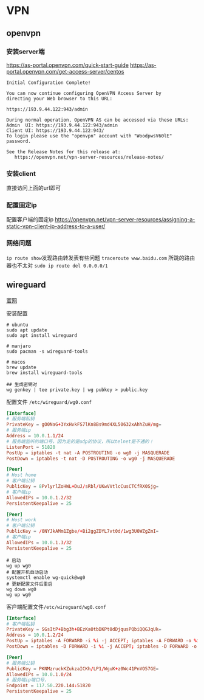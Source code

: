 # VPN


## openvpn

### 安装server端
https://as-portal.openvpn.com/quick-start-guide
https://as-portal.openvpn.com/get-access-server/centos

```log
Initial Configuration Complete!

You can now continue configuring OpenVPN Access Server by
directing your Web browser to this URL:

https://193.9.44.122:943/admin

During normal operation, OpenVPN AS can be accessed via these URLs:
Admin  UI: https://193.9.44.122:943/admin
Client UI: https://193.9.44.122:943/
To login please use the "openvpn" account with "WoodpwsV60lE" password.

See the Release Notes for this release at:
   https://openvpn.net/vpn-server-resources/release-notes/
```

### 安装client
直接访问上面的url即可


### 配置固定ip
配置客户端的固定ip
https://openvpn.net/vpn-server-resources/assigning-a-static-vpn-client-ip-address-to-a-user/

### 网络问题

`ip route show`发现路由转发表有些问题
`traceroute www.baidu.com` 所跳的路由器也不太对
`sudo ip route del 0.0.0.0/1`


## wireguard

[官网](https://www.wireguard.com/)


安装配置
```shell
# ubuntu
sudo apt update
sudo apt install wireguard

# manjaro
sudo pacman -s wireguard-tools

# macos
brew update
brew install wireguard-tools

## 生成密钥对
wg genkey | tee private.key | wg pubkey > public.key
```

配置文件 `/etc/wireguard/wg0.conf`
```conf
[Interface]
# 服务端私钥
PrivateKey = gO0NaG+3YxHvkFS7lKn8Bs9md4XL50632xAhhZuH/mg=
# 服务端ip
Address = 10.0.1.1/24
# 服务端监听的端口号，因为走的是udp的协议，所以telnet是不通的！
ListenPort = 51820
PostUp = iptables -t nat -A POSTROUTING -o wg0 -j MASQUERADE
PostDown = iptables -t nat -D POSTROUTING -o wg0 -j MASQUERADE

[Peer]
# Host home
# 客户端公钥
PublicKey = 8PvlyrlZoHWL+DuJ/sRbl/UKwVVtlcCusCTCfRX0Sjg=
# 客户端ip
AllowedIPs = 10.0.1.2/32
PersistentKeepalive = 25

[Peer]
# Host work
# 客户端公钥
PublicKey = /0NYJkAMm1Zgbe/+Bi2ggZDYL7vt0d/1wg3U0WZgZmI=
# 客户端ip
AllowedIPs = 10.0.1.3/32
PersistentKeepalive = 25
```

```shell
# 启动
wg up wg0
# 配置开机自动启动
systemctl enable wg-quick@wg0
# 更新配置文件后重启
wg down wg0
wg up wg0
```


客户端配置文件`/etc/wireguard/wg0.conf`
```conf
[Interface]
# 客户端私钥
PrivateKey = SGsItP+Bbg3h+BEzKaOtbDKPt0dDjqusPQbiQQGJqUk=
Address = 10.0.1.2/24
PostUp = iptables -A FORWARD -i %i -j ACCEPT; iptables -A FORWARD -o %i -j ACCEPT; iptables -t nat -A POSTROUTING -o enp2s0 -j MASQUERADE
PostDown = iptables -D FORWARD -i %i -j ACCEPT; iptables -D FORWARD -o %i -j ACCEPT; iptables -t nat -D POSTROUTING -o enp2s0  -j MASQUERADE

[Peer]
# 服务端公钥
PublicKey = PKNMzruckKZukzaICKh/LP1/WguK+z0Wc41PnVO57GE=
AllowedIPs = 10.0.1.0/24
# 服务端ip端口号，
Endpoint = 117.50.220.144:51820
PersistentKeepalive = 25
```

